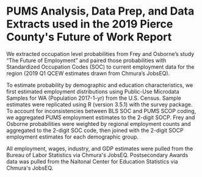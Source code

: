 # PUMS Analysis, Data Prep, and Data Extracts used in the 2019 Pierce County's Future of Work Report

We extracted occupation level probabilities from Frey and Osborne’s study “The Future of Employment” and paired those probabilities with Standardized Occupation Codes (SOC) to current employment data for the region (2019 Q1 QCEW estimates drawn from Chmura’s JobsEQ).

To estimate probability by demographic and education characteristics, we first estimated employment distributions using Public-Use Microdata Samples for WA (Population 2017-1-yr) from the U.S. Census. Sample estimates were replicated using R (version 3.5.1) with the survey package. To account for inconsistencies between BLS SOC and PUMS SCOP coding, we aggregated PUMS employment estimates to the 2-digit SOCP. Frey and Osborne probabilities were weighted by regional employment counts and aggregated to the 2-digit SOC code, then joined with the 2-digit SOCP employment estimates for each demographic group.

All employment, wages, industry, and GDP estimates were pulled from the Bureau of Labor Statistics via Chmura's JobsEQ.
Postsecondary Awards data was pulled from the Naitonal Center for Education Statistics via Chmura's JobsEQ.
